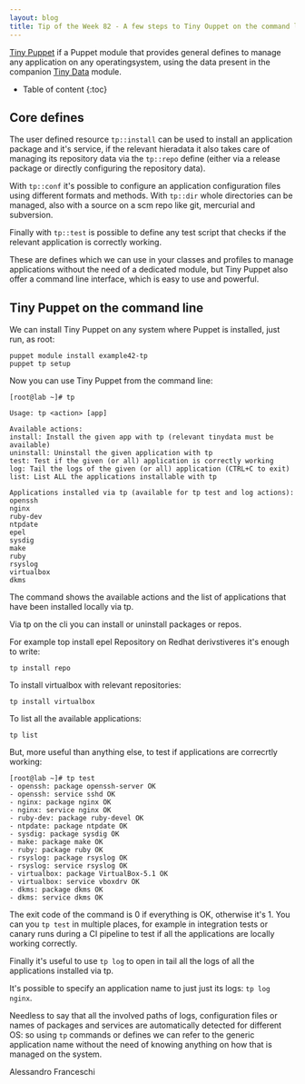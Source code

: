 ```yaml
---
layout: blog
title: Tip of the Week 82 - A few steps to Tiny Ouppet on the command line
---
```


[Tiny Puppet](https://www.github.com/example42/puppet-tp) if a Puppet module that provides general defines to manage any application on any operatingsystem, using the data present in the companion [Tiny Data](https://www.github.com/example42/tinypuppet) module.

* Table of content
{:toc}

## Core defines

The user defined resource ```tp::install``` can be used to install an application package and it's service, if the relevant hieradata it also takes care of managing its repository data via the ```tp::repo``` define (either via a release package or directly configuring the repository data).

With ```tp::conf``` it's possible to configure an application configuration files using different formats and methods. With ```tp::dir``` whole directories can be managed, also with a source on a scm repo like git, mercurial and subversion.

Finally with ```tp::test``` is possible to define any test script that checks if the relevant application is correctly working.

These are defines which we can use in your classes and profiles to manage applications without the need of a dedicated module, but Tiny Puppet also offer a command line interface, which is easy to use and powerful.


## Tiny Puppet on the command line

We can install Tiny Puppet on any system where Puppet is installed, just run, as root:

    puppet module install example42-tp
    puppet tp setup

Now you can use Tiny Puppet from the command line:

    [root@lab ~]# tp

    Usage: tp <action> [app]

    Available actions:
    install: Install the given app with tp (relevant tinydata must be available)
    uninstall: Uninstall the given application with tp
    test: Test if the given (or all) application is correctly working
    log: Tail the logs of the given (or all) application (CTRL+C to exit)
    list: List ALL the applications installable with tp

    Applications installed via tp (available for tp test and log actions):
    openssh
    nginx
    ruby-dev
    ntpdate
    epel
    sysdig
    make
    ruby
    rsyslog
    virtualbox
    dkms

The command shows the available actions and the list of applications that have been installed locally via tp.

Via tp on the cli you can install or uninstall packages or repos.

For example top install epel Repository on Redhat derivstiveres it's enough to write:

    tp install repo

To install virtualbox with relevant repositories:

    tp install virtualbox

To list all the available applications:

    tp list

But, more useful than anything else, to test if applications are correcrtly working:

    [root@lab ~]# tp test
    - openssh: package openssh-server OK
    - openssh: service sshd OK
    - nginx: package nginx OK
    - nginx: service nginx OK
    - ruby-dev: package ruby-devel OK
    - ntpdate: package ntpdate OK
    - sysdig: package sysdig OK
    - make: package make OK
    - ruby: package ruby OK
    - rsyslog: package rsyslog OK
    - rsyslog: service rsyslog OK
    - virtualbox: package VirtualBox-5.1 OK
    - virtualbox: service vboxdrv OK
    - dkms: package dkms OK
    - dkms: service dkms OK

The exit code of the command is 0 if everything is OK, otherwise it's 1. You can you ```tp test``` in multiple places, for example in integration tests or canary runs during a CI pipeline to test if all the applications are locally working correctly.

Finally it's useful  to use ```tp log``` to open in tail all the logs of all the applications installed via tp.

It's possible to specify an application name to just just its logs: ```tp log nginx```.

Needless to say that all the involved paths of logs, configuration files or names of packages and services are automatically detected for different OS: so using ```tp``` commands or defines we can refer to the generic application name without the need of knowing anything on how that is managed on the system.

Alessandro Franceschi
